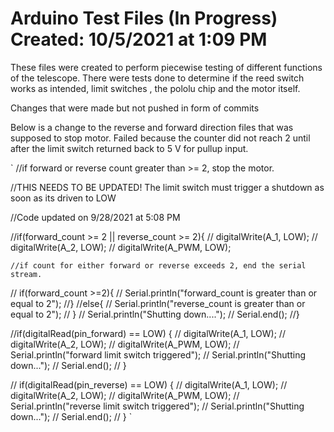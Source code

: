 # Arduino Test Files (In Progress) Created: 10/5/2021 at 1:09 PM 

These files were created to perform piecewise testing of different functions of the telescope. There were tests done to determine if the reed switch works as intended, limit switches
, the pololu chip and the motor itself. 

Changes that were made but not pushed in form of commits 

Below is a change to the reverse and forward direction files that was supposed to stop motor. Failed because the counter did not reach 2
until after the limit switch returned back to 5 V for pullup input. 

`
//if forward or reverse count greater than >= 2, stop the motor. 

//THIS NEEDS TO BE UPDATED! The limit switch must trigger a shutdown as soon as its driven to LOW 

//Code updated on 9/28/2021 at 5:08 PM 


  //if(forward_count >= 2  || reverse_count >= 2){
  //  digitalWrite(A_1, LOW);
  //  digitalWrite(A_2, LOW);
  //  digitalWrite(A_PWM, LOW);

    //if count for either forward or reverse exceeds 2, end the serial stream. 
  //  if(forward_count >=2){
  //    Serial.println("forward_count is greater than or equal to 2"); 
    //}
    //else{
    //  Serial.println("reverse_count is greater than or equal to 2"); 
   // }
   // Serial.println("Shutting down....");
   // Serial.end(); 
  //}

  //if(digitalRead(pin_forward) == LOW) {
  //  digitalWrite(A_1, LOW);
  //  digitalWrite(A_2, LOW);
  //  digitalWrite(A_PWM, LOW);
  //  Serial.println("forward limit switch triggered"); 
  //  Serial.println("Shutting down..."); 
  //  Serial.end(); 
 // }

 // if(digitalRead(pin_reverse) == LOW) {
 //   digitalWrite(A_1, LOW);
 //   digitalWrite(A_2, LOW);
 //   digitalWrite(A_PWM, LOW);
 //   Serial.println("reverse limit switch triggered"); 
//    Serial.println("Shutting down..."); 
 //   Serial.end(); 
 // }
`
